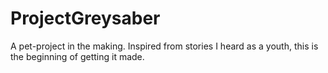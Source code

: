 # ProjectGreysaber
A pet-project in the making. Inspired from stories I heard as a youth, this is the beginning of getting it made.
